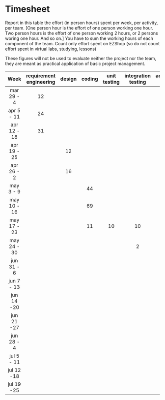# Timesheet

Report in this table the effort (in person hours) spent per week, per activity, per team. 
[One person hour is the effort of one person working one hour.
Two person hours is the effort of one person working 2 hours, or 2 persons woring one hour. And so on.]
You have to sum the working hours of each component of the team.
Count only effort spent on EZShop (so do not count effort spent in virtual labs, studying, lessons)

These figures will not be used to evaluate neither the project nor the team, they are meant as practical application of basic project management.
 
| Week | requirement engineering | design | coding | unit testing | integration testing | acceptance testing | management | git maven |
|:-----------:|:--------:|:-----------:|:-----------:|:----------:|:------------:|:---------------:|:-------------:|:--------------:|
| mar 29 - 4 | 12 | | | | | | | |
| apr 5 - 11 | 24 | | | | | | | |
| apr 12 - 18| 31 | | | | | | | | 
| apr 19 - 25| | 12 | | | | | | | 
| apr 26 - 2 | | 16 | | | | | | | 
| may 3 - 9  | | | 44 | | | | | | 
| may 10 - 16| | | 69| | | | | | 
| may 17 - 23| | | 11 | 10 | 10 | | | | 
| may 24 - 30| | | | | 2 | | | | 
| jun 31 - 6 | | | | | | 2 || | 
| jun 7 - 13 | | | | | | | | | 
| jun 14 -20 | | | | | | | | | 
| jun 21 -27 | | | | | | | | | 
| jun 28 - 4 | | | | | | | | | 
| jul 5 - 11 | | | | | | | | | 
| jul 12 -18 | | | | | | | | |
| jul 19 -25 | | | | | | | | |

